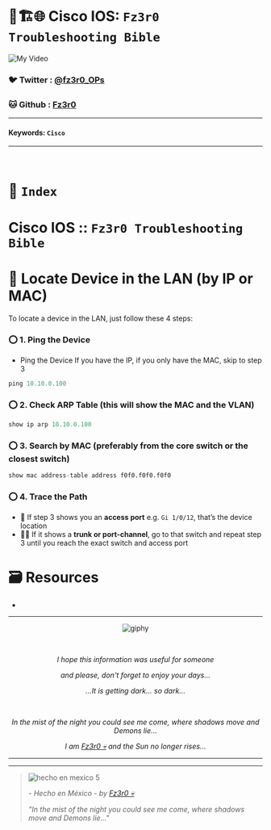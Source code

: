 # 🧠🏗️🌐 Cisco IOS: `Fz3r0 Troubleshooting Bible`

![My Video](https://user-images.githubusercontent.com/94720207/165892585-b830998d-d7c5-43b4-a3ad-f71a07b9077e.gif)

### 🐦 Twitter  : [@fz3r0_OPs](https://twitter.com/Fz3r0_OPs)
### 🐱 Github  : [Fz3r0](https://github.com/fz3r0) 

---
 
#### Keywords: `Cisco` 

---

<br>

# 📄 `Index`

#  Cisco IOS :: `Fz3r0 Troubleshooting Bible`




# 🔎 Locate Device in the LAN (by IP or MAC)

To locate a device in the LAN, just follow these 4 steps:

### ⭕ 1. Ping the Device 

- Ping the Device If you have the IP, if you only have the MAC, skip to step 3

````py  
ping 10.10.0.100
````

### ⭕ 2. Check ARP Table (this will show the MAC and the VLAN)

````py 
show ip arp 10.10.0.100
````

### ⭕ 3. Search by MAC (preferably from the core switch or the closest switch)

````py 
show mac address-table address f0f0.f0f0.f0f0
````

### ⭕ 4. Trace the Path

- 🎯 If step 3 shows you an **access port** e.g. `Gi 1/0/12`, that’s the device location
- 🕵️‍♂️ If it shows a **trunk or port-channel**, go to that switch and repeat step 3 until you reach the exact switch and access port 




# 🗃️ Resources

- 

---

<span align="center"> <p align="center"> ![giphy](https://user-images.githubusercontent.com/94720207/166587250-292d9a9f-e590-4c25-a678-d457e2268e85.gif) </p> </span> 

&nbsp;

<span align="center"> <p align="center"> _I hope this information was useful for someone_ </p> </span> 
<span align="center"> <p align="center"> _and please, don't forget to enjoy your days..._ </p> </span> 
<span align="center"> <p align="center"> _...It is getting dark... so dark..._ </p> </span> 

&nbsp;

<span align="center"> <p align="center"> _In the mist of the night you could see me come, where shadows move and Demons lie..._ </p> </span> 
<span align="center"> <p align="center"> _I am [Fz3r0 💀](https://github.com/Fz3r0/) and the Sun no longer rises..._ </p> </span> 

---

---

> ![hecho en mexico 5](https://user-images.githubusercontent.com/94720207/166068790-fa1f243d-2db9-4810-a6e4-eb3c4ad23700.png)
>
> _- Hecho en México - by [Fz3r0 💀](https://github.com/Fz3r0/)_  
>
> _"In the mist of the night you could see me come, where shadows move and Demons lie..."_ 

